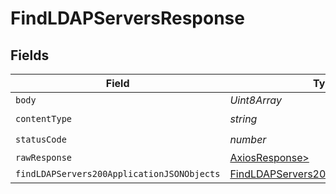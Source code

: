 # FindLDAPServersResponse


## Fields

| Field                                                                                               | Type                                                                                                | Required                                                                                            | Description                                                                                         |
| --------------------------------------------------------------------------------------------------- | --------------------------------------------------------------------------------------------------- | --------------------------------------------------------------------------------------------------- | --------------------------------------------------------------------------------------------------- |
| `body`                                                                                              | *Uint8Array*                                                                                        | :heavy_minus_sign:                                                                                  | N/A                                                                                                 |
| `contentType`                                                                                       | *string*                                                                                            | :heavy_check_mark:                                                                                  | N/A                                                                                                 |
| `statusCode`                                                                                        | *number*                                                                                            | :heavy_check_mark:                                                                                  | N/A                                                                                                 |
| `rawResponse`                                                                                       | [AxiosResponse>](https://axios-http.com/docs/res_schema)                                            | :heavy_minus_sign:                                                                                  | N/A                                                                                                 |
| `findLDAPServers200ApplicationJSONObjects`                                                          | [FindLDAPServers200ApplicationJSON](../../models/operations/findldapservers200applicationjson.md)[] | :heavy_minus_sign:                                                                                  | OK                                                                                                  |